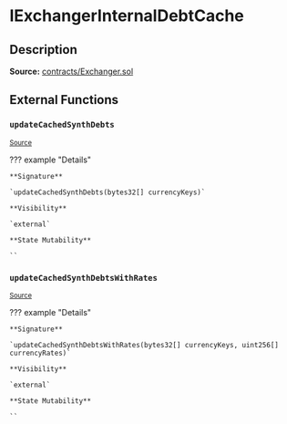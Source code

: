 # IExchangerInternalDebtCache

## Description

**Source:** [contracts/Exchanger.sol](https://github.com/Synthetixio/synthetix/tree/v2.64.0-alpha/contracts/Exchanger.sol)

## External Functions

### `updateCachedSynthDebts`

<sub>[Source](https://github.com/Synthetixio/synthetix/tree/v2.64.0-alpha/contracts/Exchanger.sol#L69)</sub>

??? example "Details"

    **Signature**

    `updateCachedSynthDebts(bytes32[] currencyKeys)`

    **Visibility**

    `external`

    **State Mutability**

    ``

### `updateCachedSynthDebtsWithRates`

<sub>[Source](https://github.com/Synthetixio/synthetix/tree/v2.64.0-alpha/contracts/Exchanger.sol#L67)</sub>

??? example "Details"

    **Signature**

    `updateCachedSynthDebtsWithRates(bytes32[] currencyKeys, uint256[] currencyRates)`

    **Visibility**

    `external`

    **State Mutability**

    ``
